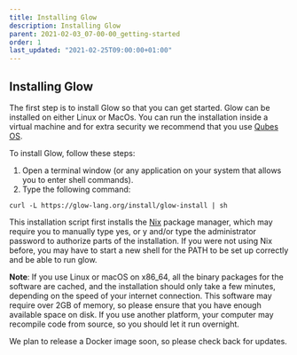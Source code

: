 ```yaml
---
title: Installing Glow
description: Installing Glow
parent: 2021-02-03_07-00-00_getting-started
order: 1
last_updated: "2021-02-25T09:00:00+01:00"
---
```

## Installing Glow

The first step is to install Glow so that you can get started. Glow can be installed on either Linux or MacOs.  You can run the installation inside a virtual machine and for extra security we recommend that you use [Qubes OS](https://www.qubes-os.org/).

To install Glow, follow these steps:
1. Open a terminal window (or any application on your system that allows you to enter shell commands).
2. Type the following command:

``` shell
curl -L https://glow-lang.org/install/glow-install | sh
```

This installation script first installs the [Nix](https://nixos.org/) package manager, which may require you to manually type yes, or y and/or type the administrator     password to authorize parts of the installation. If you were not using Nix before, you may have to start a new shell for the PATH to be set up correctly and be able to run glow.

**Note**: If you use Linux or macOS on x86_64, all the binary packages for the software are cached, and the installation should only take a few minutes, depending on the speed of your internet connection. This software may require over 2GB of memory, so please ensure that you have enough available space on disk. If you use another platform, your computer may recompile code from source, so you should let it run overnight.

We plan to release a Docker image soon, so please check back for updates.
